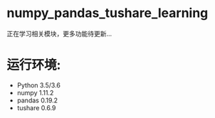 # numpy_pandas_tushare_learning

正在学习相关模块，更多功能待更新...

# 运行环境:

* Python 3.5/3.6
* numpy 1.11.2
* pandas 0.19.2
* tushare 0.6.9